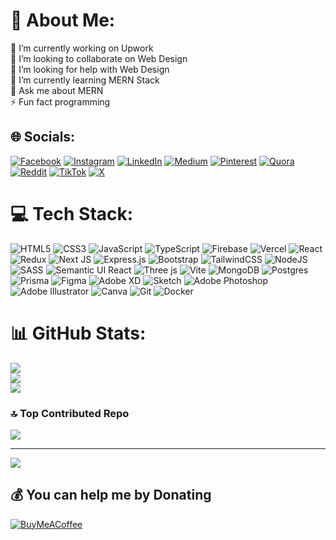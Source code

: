 # 💫 About Me:
🔭 I’m currently working on Upwork<br>👯 I’m looking to collaborate on Web Design<br>🤝 I’m looking for help with Web Design<br>🌱 I’m currently learning MERN Stack<br>💬 Ask me about MERN<br>⚡ Fun fact programming


## 🌐 Socials:
[![Facebook](https://img.shields.io/badge/Facebook-%231877F2.svg?logo=Facebook&logoColor=white)](https://facebook.com/fb.freelancerlaju) [![Instagram](https://img.shields.io/badge/Instagram-%23E4405F.svg?logo=Instagram&logoColor=white)](https://instagram.com/freelancerlaju) [![LinkedIn](https://img.shields.io/badge/LinkedIn-%230077B5.svg?logo=linkedin&logoColor=white)](https://linkedin.com/in/freelancerlaju) [![Medium](https://img.shields.io/badge/Medium-12100E?logo=medium&logoColor=white)](https://medium.com/@freelancerlaju) [![Pinterest](https://img.shields.io/badge/Pinterest-%23E60023.svg?logo=Pinterest&logoColor=white)](https://pinterest.com/freelancerlaju) [![Quora](https://img.shields.io/badge/Quora-%23B92B27.svg?logo=Quora&logoColor=white)](https://quora.com/profile/freelancerlaju) [![Reddit](https://img.shields.io/badge/Reddit-%23FF4500.svg?logo=Reddit&logoColor=white)](https://reddit.com/user/freelancerlaju) [![TikTok](https://img.shields.io/badge/TikTok-%23000000.svg?logo=TikTok&logoColor=white)](https://tiktok.com/@freelancerlaju) [![X](https://img.shields.io/badge/X-black.svg?logo=X&logoColor=white)](https://x.com/freelancerlaju) 

# 💻 Tech Stack:
![HTML5](https://img.shields.io/badge/html5-%23E34F26.svg?style=for-the-badge&logo=html5&logoColor=white) ![CSS3](https://img.shields.io/badge/css3-%231572B6.svg?style=for-the-badge&logo=css3&logoColor=white) ![JavaScript](https://img.shields.io/badge/javascript-%23323330.svg?style=for-the-badge&logo=javascript&logoColor=%23F7DF1E) ![TypeScript](https://img.shields.io/badge/typescript-%23007ACC.svg?style=for-the-badge&logo=typescript&logoColor=white) ![Firebase](https://img.shields.io/badge/firebase-%23039BE5.svg?style=for-the-badge&logo=firebase) ![Vercel](https://img.shields.io/badge/vercel-%23000000.svg?style=for-the-badge&logo=vercel&logoColor=white) ![React](https://img.shields.io/badge/react-%2320232a.svg?style=for-the-badge&logo=react&logoColor=%2361DAFB) ![Redux](https://img.shields.io/badge/redux-%23593d88.svg?style=for-the-badge&logo=redux&logoColor=white) ![Next JS](https://img.shields.io/badge/Next-black?style=for-the-badge&logo=next.js&logoColor=white) ![Express.js](https://img.shields.io/badge/express.js-%23404d59.svg?style=for-the-badge&logo=express&logoColor=%2361DAFB) ![Bootstrap](https://img.shields.io/badge/bootstrap-%238511FA.svg?style=for-the-badge&logo=bootstrap&logoColor=white) ![TailwindCSS](https://img.shields.io/badge/tailwindcss-%2338B2AC.svg?style=for-the-badge&logo=tailwind-css&logoColor=white) ![NodeJS](https://img.shields.io/badge/node.js-6DA55F?style=for-the-badge&logo=node.js&logoColor=white) ![SASS](https://img.shields.io/badge/SASS-hotpink.svg?style=for-the-badge&logo=SASS&logoColor=white) ![Semantic UI React](https://img.shields.io/badge/Semantic%20UI%20React-%2335BDB2.svg?style=for-the-badge&logo=SemanticUIReact&logoColor=white) ![Three js](https://img.shields.io/badge/threejs-black?style=for-the-badge&logo=three.js&logoColor=white) ![Vite](https://img.shields.io/badge/vite-%23646CFF.svg?style=for-the-badge&logo=vite&logoColor=white) ![MongoDB](https://img.shields.io/badge/MongoDB-%234ea94b.svg?style=for-the-badge&logo=mongodb&logoColor=white) ![Postgres](https://img.shields.io/badge/postgres-%23316192.svg?style=for-the-badge&logo=postgresql&logoColor=white) ![Prisma](https://img.shields.io/badge/Prisma-3982CE?style=for-the-badge&logo=Prisma&logoColor=white) ![Figma](https://img.shields.io/badge/figma-%23F24E1E.svg?style=for-the-badge&logo=figma&logoColor=white) ![Adobe XD](https://img.shields.io/badge/Adobe%20XD-470137?style=for-the-badge&logo=Adobe%20XD&logoColor=#FF61F6) ![Sketch](https://img.shields.io/badge/Sketch-FFB387?style=for-the-badge&logo=sketch&logoColor=black) ![Adobe Photoshop](https://img.shields.io/badge/adobe%20photoshop-%2331A8FF.svg?style=for-the-badge&logo=adobe%20photoshop&logoColor=white) ![Adobe Illustrator](https://img.shields.io/badge/adobe%20illustrator-%23FF9A00.svg?style=for-the-badge&logo=adobe%20illustrator&logoColor=white) ![Canva](https://img.shields.io/badge/Canva-%2300C4CC.svg?style=for-the-badge&logo=Canva&logoColor=white) ![Git](https://img.shields.io/badge/git-%23F05033.svg?style=for-the-badge&logo=git&logoColor=white) ![Docker](https://img.shields.io/badge/docker-%230db7ed.svg?style=for-the-badge&logo=docker&logoColor=white)
# 📊 GitHub Stats:
![](https://github-readme-stats.vercel.app/api?username=freelancer-laju&theme=default&hide_border=false&include_all_commits=false&count_private=false)<br/>
![](https://github-readme-streak-stats.herokuapp.com/?user=freelancer-laju&theme=default&hide_border=false)<br/>
![](https://github-readme-stats.vercel.app/api/top-langs/?username=freelancer-laju&theme=default&hide_border=false&include_all_commits=false&count_private=false&layout=compact)

### 🔝 Top Contributed Repo
![](https://github-contributor-stats.vercel.app/api?username=freelancer-laju&limit=5&theme=default&combine_all_yearly_contributions=true)

---
[![](https://visitcount.itsvg.in/api?id=freelancer-laju&icon=0&color=3)](https://visitcount.itsvg.in)

  ## 💰 You can help me by Donating
  [![BuyMeACoffee](https://img.shields.io/badge/Buy%20Me%20a%20Coffee-ffdd00?style=for-the-badge&logo=buy-me-a-coffee&logoColor=black)](https://buymeacoffee.com/freelancerlaju) 

  
<!-- Proudly created with GPRM ( https://gprm.itsvg.in ) -->
